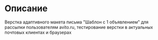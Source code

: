 # Описание
Верстка адаптивного макета письма "Шаблон с 1 объявлением" для рассылки пользователям avito.ru, тестирование верстки в актуальных почтовых клиентах и браузерах
